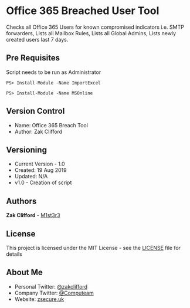 # Office 365 Breached User Tool

Checks all Office 365 Users for known compromised indicators i.e. SMTP forwarders, Lists all Mailbox Rules, Lists all Global Admins, Lists newly created users last 7 days.

## Pre Requisites

Script needs to be run as Administrator
```
PS> Install-Module -Name ImportExcel
```
```
PS> Install-Module -Name MSOnline 
```

## Version Control
- Name: Office 365 Breach Tool
- Author: Zak Clifford 


## Versioning

- Current Version - 1.0
- Created: 19 Aug 2019
- Updated: N/A 
- v1.0 - Creation of script

## Authors

**Zak Clifford** - [M1st3r3](https://github.com/M1st3r3)

## License

This project is licensed under the MIT License - see the [LICENSE](LICENSE) file for details

## About Me

- Personal Twitter: [@zakclifford](https://twitter.com/zakclifford)
- Company Twitter: [@Computeam](https://twitter.com/computeam)
- Website: [zsecure.uk](https://zsecure.uk/)
